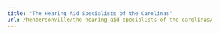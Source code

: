 ```yaml
---
title: "The Hearing Aid Specialists of the Carolinas"
url: /hendersonville/the-hearing-aid-specialists-of-the-carolinas/
---
```

